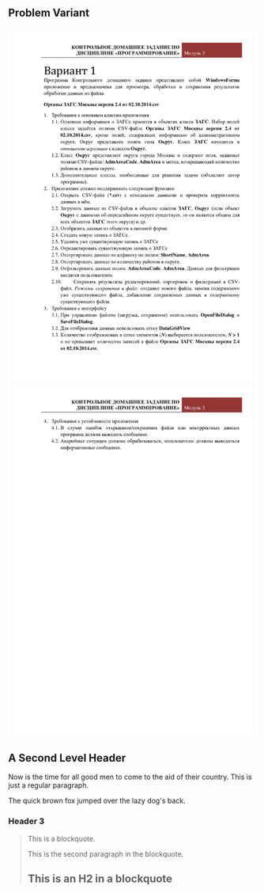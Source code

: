 Problem Variant
------------

![alt text][problem_part_one]
![alt text][problem_part_two]


A Second Level Header
---------------------

Now is the time for all good men to come to
the aid of their country. This is just a
regular paragraph.

The quick brown fox jumped over the lazy
dog's back.

### Header 3

> This is a blockquote.
> 
> This is the second paragraph in the blockquote.
>
> ## This is an H2 in a blockquote


[problem_part_one]: latex_paper/task_one.png ""
[problem_part_two]: latex_paper/task_two.png ""